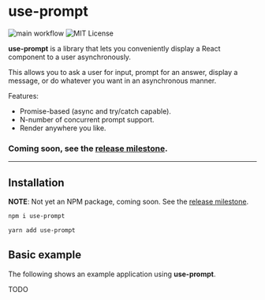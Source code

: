 # use-prompt

![main workflow](https://github.com/jonbnewman/use-prompt/actions/workflows/main.yml/badge.svg)
![MIT License](https://img.shields.io/github/license/jonbnewman/use-prompt)

**use-prompt** is a library that lets you conveniently display a React component to a user asynchronously.

This allows you to ask a user for input, prompt for an answer, display a message, or do whatever you want in an asynchronous manner.

Features:

- Promise-based (async and try/catch capable).
- N-number of concurrent prompt support.
- Render anywhere you like.

### Coming soon, see the [release milestone](https://github.com/jonbnewman/use-prompt/milestone/1).

---

## Installation

**NOTE**: Not yet an NPM package, coming soon. See the [release milestone](https://github.com/jonbnewman/use-prompt/milestone/1).

```bash
npm i use-prompt
```

```bash
yarn add use-prompt
```

## Basic example

The following shows an example application using **use-prompt**.

TODO

